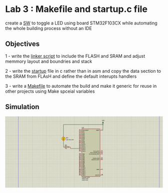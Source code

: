 # Lab 3 : Makefile and startup.c file 


create a [SW](./Code/main.c) to toggle a LED using board STM32F103CX while automating the whole building process without an IDE <br>


## Objectives 

1 - write the [linker script](./Code/linker_script.ld) to include the FLASH and SRAM and adjust memmory layout and boundries and stack 

2 - write the [startup](./Code/startup.c) file in c rather than in asm and copy the data section to the SRAM from FLAsH and define the default interupts handlers 

3 - write a [Makefile](./Code/Makefile) to automate the build and make it generic for reuse in other projects using Make spceial variables 

## Simulation

![animation](./Animation.gif)